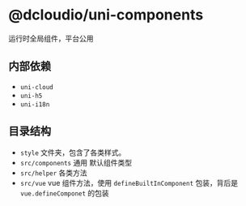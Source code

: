 # @dcloudio/uni-components

运行时全局组件，平台公用

## 内部依赖

- `uni-cloud`
- `uni-h5`
- `uni-i18n`

## 目录结构

- `style` 文件夹，包含了各类样式。
- `src/components` 通用 默认组件类型
- `src/helper` 各类方法
- `src/vue` vue 组件方法，使用 `defineBuiltInComponent` 包装，背后是 `vue.defineComponet` 的包装

